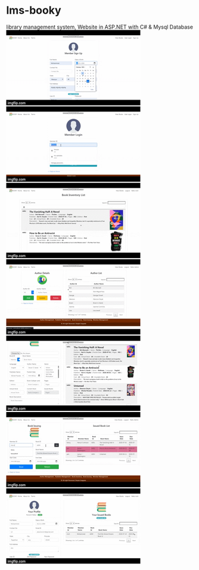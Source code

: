 # lms-booky
library management system, Website in ASP.NET with C# & Mysql Database
</br>
<img src="f1.gif"></img>
<img src="f2.gif"></img>
<img src="f3.gif"></img>
<img src="f4.gif"></img>
<img src="f5.gif"></img>
<img src="f6.gif"></img>
<img src="f7.gif"></img>

